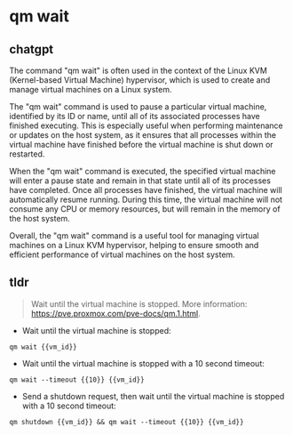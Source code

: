 # qm wait 
## chatgpt 
The command "qm wait" is often used in the context of the Linux KVM (Kernel-based Virtual Machine) hypervisor, which is used to create and manage virtual machines on a Linux system. 

The "qm wait" command is used to pause a particular virtual machine, identified by its ID or name, until all of its associated processes have finished executing. This is especially useful when performing maintenance or updates on the host system, as it ensures that all processes within the virtual machine have finished before the virtual machine is shut down or restarted.

When the "qm wait" command is executed, the specified virtual machine will enter a pause state and remain in that state until all of its processes have completed. Once all processes have finished, the virtual machine will automatically resume running. During this time, the virtual machine will not consume any CPU or memory resources, but will remain in the memory of the host system.

Overall, the "qm wait" command is a useful tool for managing virtual machines on a Linux KVM hypervisor, helping to ensure smooth and efficient performance of virtual machines on the host system. 

## tldr 
 
> Wait until the virtual machine is stopped.
> More information: <https://pve.proxmox.com/pve-docs/qm.1.html>.

- Wait until the virtual machine is stopped:

`qm wait {{vm_id}}`

- Wait until the virtual machine is stopped with a 10 second timeout:

`qm wait --timeout {{10}} {{vm_id}}`

- Send a shutdown request, then wait until the virtual machine is stopped with a 10 second timeout:

`qm shutdown {{vm_id}} && qm wait --timeout {{10}} {{vm_id}}`
